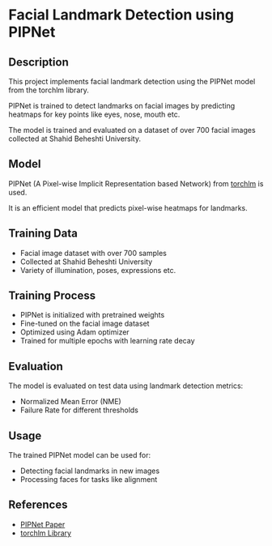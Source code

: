 # Facial Landmark Detection using PIPNet

## Description

This project implements facial landmark detection using the PIPNet model from the torchlm library.

PIPNet is trained to detect landmarks on facial images by predicting heatmaps for key points like eyes, nose, mouth etc. 

The model is trained and evaluated on a dataset of over 700 facial images collected at Shahid Beheshti University.

## Model

PIPNet (A Pixel-wise Implicit Representation based Network) from [torchlm](https://github.com/tritechpte/torchlm) is used. 

It is an efficient model that predicts pixel-wise heatmaps for landmarks.

## Training Data

- Facial image dataset with over 700 samples
- Collected at Shahid Beheshti University
- Variety of illumination, poses, expressions etc.

## Training Process 

- PIPNet is initialized with pretrained weights
- Fine-tuned on the facial image dataset 
- Optimized using Adam optimizer
- Trained for multiple epochs with learning rate decay

## Evaluation

The model is evaluated on test data using landmark detection metrics:

- Normalized Mean Error (NME)
- Failure Rate for different thresholds

## Usage

The trained PIPNet model can be used for:

- Detecting facial landmarks in new images
- Processing faces for tasks like alignment

## References

- [PIPNet Paper](https://arxiv.org/pdf/2003.03771.pdf)
- [torchlm Library](https://github.com/deftruth/torchlm)
